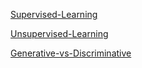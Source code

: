[Supervised-Learning](Data-Science/Supervised-Learning.md)

[Unsupervised-Learning](Data-Science/Unsupervised-Learning.md)

[Generative-vs-Discriminative](Data-Science/Generative-vs-Discriminative.md)